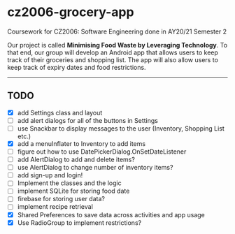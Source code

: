# cz2006-grocery-app
Coursework for CZ2006: Software Engineering done in AY20/21 Semester 2

Our project is called **Minimising Food Waste by Leveraging Technology**. To that end, our group will develop an Android app that allows users to keep track of their groceries and shopping list. The app will also allow users to keep track of expiry dates and food restrictions.

---

## TODO
- [x] add Settings class and layout
- [ ] add alert dialogs for all of the buttons in Settings
- [ ] use Snackbar to display messages to the user (Inventory, Shopping List etc.)
- [x] add a menuInflater to Inventory to add items
- [ ] figure out how to use DatePickerDialog.OnSetDateListener
- [ ] add AlertDialog to add and delete items?
- [ ] use AlertDialog to change number of inventory items?
- [ ] add sign-up and login!
- [ ] Implement the classes and the logic
- [ ] implement SQLite for storing food date
- [ ] firebase for storing user data?
- [ ] implement recipe retrieval
- [x] Shared Preferences to save data across activities and app usage
- [x] Use RadioGroup to implement restrictions?
